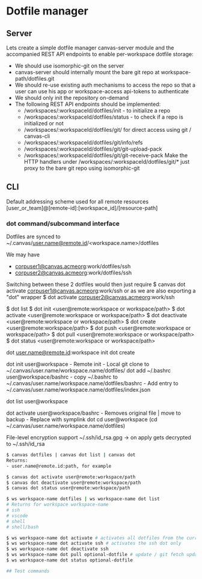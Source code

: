 # Dotfile manager

## Server

Lets create a simple dotfile manager canvas-server module and the accompanied REST API endpoints to enable per-workspace dotfile storage:
- We should use isomorphic-git on the server
- canvas-server should internally mount the bare git repo at workspace-path/dotfiles.git
- We should re-use existing auth mechanisms to access the repo so that a user can use his app or workspace-access api-tokens to authenticate
- We should only init the repository on-demand
- The following REST API endpoints should be implemented:
  - /workspaces/:workspaceId/dotfiles/init - to initialize a repo
  - /workspaces/:workspaceId/dotfiles/status - to check if a repo is initialized or not
  - /workspaces/:workspaceId/dotfiles/git/ for direct access using git / canvas-cli
  - /workspaces/:workspaceId/dotfiles/git/info/refs
  - /workspaces/:workspaceId/dotfiles/git/git-upload-pack
  - /workspaces/:workspaceId/dotfiles/git/git-receive-pack
  Make the HTTP handlers under /workspaces/:workspaceId/dotfiles/git/* just proxy to the bare git repo using isomorphic-git

## CLI

Default addressing scheme used for all remote resources
[user_or_team]@[remote-id]:[workspace_id]/[resource-path]

### dot command/subcommand interface

Dotfiles are synced to ~/.canvas/user.name@remote.id/<workspace.name>/dotfiles

We may have
- corpuser1@canvas.acmeorg:work/dotfiles/ssh
- corpuser2@canvas.acmeorg:work/dotfiles/ssh

Switching between these 2 dotfiles would then just require
$ canvas dot activate corpuser1@canvas.acmeorg:work/ssh
or as we are also exporting a "dot" wrapper
$ dot activate corpuser2@canvas.acmeorg:work/ssh


$ dot list
$ dot init <user@remote:workspace or workspace/path>
$ dot activate <user@remote:workspace or workspace/path>
$ dot deactivate <user@remote:workspace or workspace/path>
$ dot create <user@remote:workspace/path>
$ dot push <user@remote:workspace or workspace/path>
$ dot pull <user@remote:workspace or workspace/path>
$ dot status <user@remote:workspace or workspace/path>

dot user.name@remote.id:workspace init
dot create 

dot init user@workspace
    - Remote init
    - Local git clone to ~/.canvas/user.name/workspace.name/dotfiles/
dot add ~/.bashrc  user@workspace/bashrc
    - copy ~/.bashrc to ~/.canvas/user.name/workspace.name/dotfiles/bashrc
    - Add entry to ~/.canvas/user.name/workspace.name/dotfiles/index.json 

dot list user@workspace

dot activate user@workspace/bashrc
    - Removes original file | move to backup 
    - Replace with symplink
dot cd user@workspace (cd ~/.canvas/user.name/workspace.name/dotfiles)

File-level encryption support
~/.ssh/id_rsa.gpg -> on apply gets decrypted to ~/.ssh/id_rsa




```bash
$ canvas dotfiles | canvas dot list | canvas dot
Returns:
- user.name@remote.id:path, for example

$ canvas dot activate user@remote:workspace/path
$ canvas dot deactivate user@remote:workspace/path
$ canvas dot status user@remote:workspace/path

$ ws workspace-name dotfiles | ws workspace-name dot list
# Returns for workspace workspace-name
# ssh
# vscode
# shell
# shell/bash

$ ws workspace-name dot activate # activates all dotfiles from the current active workspace
$ ws workspace-name dot activate ssh # activates the ssh dot only
$ ws workspace-name dot deactivate ssh
$ ws workspace-name dot pull optional-dotfile # update / git fetch updates for all dotfiles of the given workspace
$ ws workspace-name dot status optional-dotfile

## Test commands


